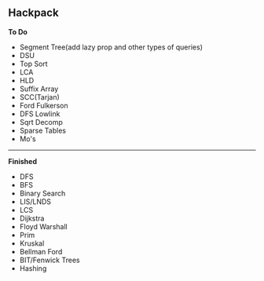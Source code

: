 ## Hackpack

**To Do**
- Segment Tree(add lazy prop and other types of queries)
- DSU
- Top Sort
- LCA
- HLD
- Suffix Array
- SCC(Tarjan)
- Ford Fulkerson
- DFS Lowlink
- Sqrt Decomp
- Sparse Tables
- Mo's
---

**Finished**
- DFS
- BFS
- Binary Search
- LIS/LNDS
- LCS
- Dijkstra
- Floyd Warshall
- Prim
- Kruskal
- Bellman Ford
- BIT/Fenwick Trees
- Hashing
